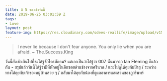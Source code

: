```yaml
---
title: ตี 5 ของเช้าวันนี้
date: 2019-06-25 03:01:59 Z
tags:
- Love
layout: post
feature-img: https://res.cloudinary.com/sdees-reallife/image/upload/v1555658919/sample_feature_img.png
---
```


> I never lie because I don't fear anyone. You only lie when you are afraid. ~ The.Success.King

<i class="fa fa-child" style="color:plum"></i>

วันนี้ยังเช้าเกินไปที่จะได้รู้จักใครสักคน? แต่เอาเป็นว่าได้รู้ว่า 007 นั้นมาจาก Ian Fleming ก็แล้วกัน - สรุปแล้ววันนี้ได้รู้ว่ามีที่พักอยู่ในอีกซอยด้านข้างจากศรีนวล / แวะไปดูได้คุยกับป้าสุ / ระหว่างทางได้คุยกับเจ้าของหมู่บ้านสวย ๆ / กลับมาได้คุยกับน้องที่ดูแลอาคารและสวนของภูวรินทร์
